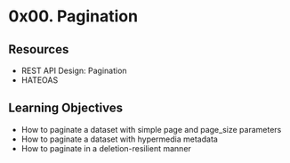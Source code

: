 # 0x00. Pagination

## Resources
+ REST API Design: Pagination
+ HATEOAS

## Learning Objectives
+ How to paginate a dataset with simple page and page_size parameters
+ How to paginate a dataset with hypermedia metadata
+ How to paginate in a deletion-resilient manner

